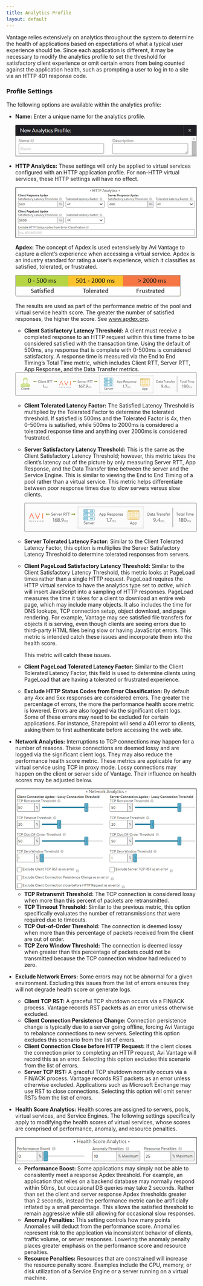 ```yaml
---
title: Analytics Profile
layout: default
---
```

Vantage relies extensively on analytics throughout the system to determine the health of applications based on expectations of what a typical user experience should be. Since each application is different, it may be necessary to modify the analytics profile to set the threshold for satisfactory client experience or omit certain errors from being counted against the application health, such as prompting a user to log in to a site via an HTTP 401 response code.

### Profile Settings

The following options are available within the analytics profile:

* **Name:** Enter a unique name for the analytics profile.  
    
    <img src="img/template_profiles_analytics_create-edit.jpg" alt="">
    
* **HTTP Analytics:** These settings will only be applied to virtual services configured with an HTTP application profile. For non-HTTP virtual services, these HTTP settings will have no effect.        
    
    <img src="img/template_profiles_analytics_create-edit1.jpg" alt="">
    
    **Apdex:** The concept of Apdex is used extensively by Avi Vantage to capture a client’s experience when accessing a virtual service. Apdex is an industry standard for rating a user’s experience, which it classifies as satisfied, tolerated, or frustrated.
    
    <img src="img/template_profiles_analytics_create-edit5.jpg" alt="">
    
    The results are used as part of the performance metric of the pool and virtual service health score. The greater the number of satisfied responses, the higher the score. See <a shref="http://www.apdex.org">www.apdex.org</a>.
    
    * **Client Satisfactory Latency Threshold:** A client must receive a completed response to an HTTP request within this time frame to be considered satisfied with the transaction time. Using the default of 500ms, any response that is complete with 0-500ms is considered satisfactory. A response time is measured via the End to End Timing’s Total Time metric, which includes Client RTT, Server RTT, App Response, and the Data Transfer metrics.
    
    <img src="img/template_profiles_analytics_create-edit3.jpg" alt="">
    
    * **Client Tolerated Latency Factor:** The Satisfied Latency Threshold is multiplied by the Tolerated Factor to determine the tolerated threshold. If satisfied is 500ms and the Tolerated Factor is 4x, then 0-500ms is satisfied, while 500ms to 2000ms is considered a tolerated response time and anything over 2000ms is considered frustrated. 
    * **Server Satisfactory Latency Threshold:** This is the same as the Client Satisfactory Latency Threshold; however, this metric takes the client’s latency out of the picture by only measuring Server RTT, App Response, and the Data Transfer time between the server and the Service Engine. This is similar to viewing the End to End Timing of a pool rather than a virtual service. This metric helps differentiate between poor response times due to slow servers versus slow clients.  
        
        <img src="img/template_profiles_analytics_create-edit4.jpg" alt="">
        
    * **Server Tolerated Latency Factor:** Similar to the Client Tolerated Latency Factor, this option is multiplies the Server Satisfactory Latency Threshold to determine tolerated responses from servers. 
    * **Client PageLoad Satisfactory Latency Threshold:** Similar to the Client Satisfactory Latency Threshold, this metric looks at PageLoad times rather than a single HTTP request. PageLoad requires the HTTP virtual service to have the analytics type set to *active*, which will insert JavaScript into a sampling of HTTP responses. PageLoad measures the time it takes for a client to download an entire web page, which may include many objects. It also includes the time for DNS lookups, TCP connection setup, object download, and page rendering. For example, Vantage may see satisfied file transfers for objects it is serving, even though clients are seeing errors due to third-party HTML files being slow or having JavaScript errors. This metric is intended catch these issues and incorporate them into the health score.  
        
        This metric will catch these issues.
        
    * **Client PageLoad Tolerated Latency Factor:** Similar to the Client Tolerated Latency Factor, this field is used to determine clients using PageLoad that are having a tolerated or frustrated experience. 
    * **Exclude HTTP Status Codes from Error Classification:** By default any 4xx and 5xx responses are considered errors. The greater the percentage of errors, the more the performance health score metric is lowered. Errors are also logged via the significant client logs. Some of these errors may need to be excluded for certain applications. For instance, Sharepoint will send a 401 error to clients, asking them to first authenticate before accessing the web site. 
* **Network Analytics:** Interruptions to TCP connections may happen for a number of reasons. These connections are deemed lossy and are logged via the significant client logs. They may also reduce the performance health score metric. These metrics are applicable for any virtual service using TCP in proxy mode. Lossy connections may happen on the client or server side of Vantage. Their influence on health scores may be adjusted below.   
    
    <img src="img/template_profiles_analytics_create-edit2.jpg" alt="">
    
    * **TCP Retransmit Threshold:** The TCP connection is considered lossy when more than this percent of packets are retransmitted. 
    * **TCP Timeout Threshold:** Similar to the previous metric, this option specifically evaluates the number of retransmissions that were required due to timeouts. 
    * **TCP Out-of-Order Threshold:** The connection is deemed lossy when more than this percentage of packets received from the client are out of order. 
    * **TCP Zero Window Threshold:** The connection is deemed lossy when greater than this percentage of packets could not be transmitted because the TCP connection window had reduced to zero. 
* **Exclude Network Errors:** Some errors may not be abnormal for a given environment. Excluding this issues from the list of errors ensures they will not degrade health score or generate logs.  
    * **Client TCP RST:** A graceful TCP shutdown occurs via a FIN/ACK process. Vantage records RST packets as an error unless otherwise excluded. 
    * **Client Connection Persistence Change:** Connection persistence change is typically due to a server going offline, forcing Avi Vantage to rebalance connections to new servers. Selecting this option excludes this scenario from the list of errors. 
    * **Client Connection Close before HTTP Request:** If the client closes the connection prior to completing an HTTP request, Avi Vantage will record this as an error. Selecting this option excludes this scenario from the list of errors. 
    * **Server TCP RST:** A graceful TCP shutdown normally occurs via a FIN/ACK process. Vantage records RST packets as an error unless otherwise excluded. Applications such as Microsoft Exchange may use RST to close connections. Selecting this option will omit server RSTs from the list of errors. 
* **Health Score Analytics:** Health scores are assigned to servers, pools, virtual services, and Service Engines. The following settings specifically apply to modifying the health scores of virtual services, whose scores are comprised of performance, anomaly, and resource penalties.   
    
    <img src="img/template_profiles_analytics_create-edit6.jpg" alt="">
    
    * **Performance Boost:** Some applications may simply not be able to consistently meet a response Apdex threshold. For example, an application that relies on a backend database may normally respond within 50ms, but occasional DB queries may take 2 seconds. Rather than set the client and server response Apdex thresholds greater than 2 seconds, instead the performance metric can be artificially inflated by a small percentage. This allows the satisfied threshold to remain aggressive while still allowing for occasional slow responses. 
    * **Anomaly Penalties:** This setting controls how many points Anomalies will deduct from the performance score. Anomalies represent risk to the application via inconsistent behavior of clients, traffic volume, or server responses. Lowering the anomaly penalty places greater emphasis on the performance score and resource penalties. 
    * **Resource Penalties:** Resources that are constrained will increase the resource penalty score. Examples include the CPU, memory, or disk utilization of a Service Engine or a server running on a virtual machine.   